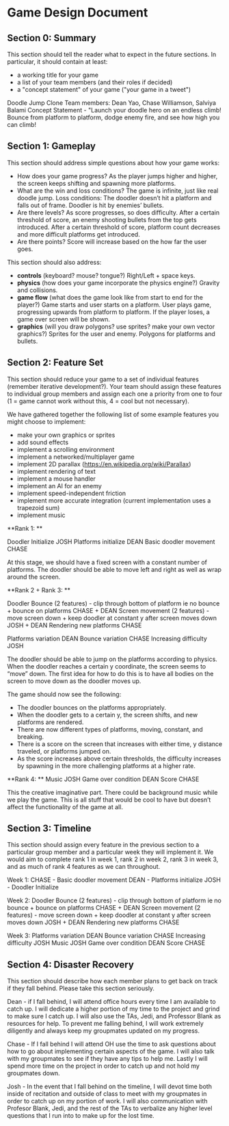 # Game Design Document

## Section 0: Summary
This section should tell the reader what to expect in the future sections.  In particular, it should contain at least:
- a working title for your game
- a list of your team members (and their roles if decided)
- a "concept statement" of your game ("your game in a tweet")

Doodle Jump Clone
Team members: Dean Yao, Chase Williamson, Salviya Balami 
Concept Statement - "Launch your doodle hero on an endless climb! Bounce from platform to platform, dodge enemy fire, and see how high you can climb!

## Section 1: Gameplay
This section should address simple questions about how your game works:
- How does your game progress?
As the player jumps higher and higher, the screen keeps shifting and spawning more platforms.
- What are the win and loss conditions?
The game is infinite, just like real doodle jump. Loss conditions: The doodler doesn’t hit a platform and falls out of frame. Doodler is hit by enemies’ bullets. 
- Are there levels?
As score progresses, so does difficulty. After a certain threshold of score, an enemy shooting bullets from the top gets introduced. After a certain threshold of score, platform count decreases and more difficult platforms get introduced.
- Are there points?
Score will increase based on the how far the user goes.

This section should also address:
- **controls** (keyboard? mouse? tongue?)
Right/Left + space keys.
- **physics** (how does your game incorporate the physics engine?)
Gravity and collisions.
- **game flow** (what does the game look like from start to end for the player?)
Game starts and user starts on a platform. User plays game, progressing upwards from platform to platform. If the player loses, a game over screen will be shown.
- **graphics** (will you draw polygons? use sprites? make your own vector graphics?)
Sprites for the user and enemy. Polygons for platforms and bullets.

## Section 2: Feature Set
This section should reduce your game to a set of individual features (remember iterative development?).  Your team should
assign these features to individual group members and assign each one a priority from one to four (1 = game cannot work without this, 4 = cool but not necessary).

We have gathered together the following list of some example features you might choose to implement:
- make your own graphics or sprites
- add sound effects
- implement a scrolling environment
- implement a networked/multiplayer game
- implement 2D parallax (https://en.wikipedia.org/wiki/Parallax)
- implement rendering of text
- implement a mouse handler
- implement an AI for an enemy
- implement speed-independent friction
- implement more accurate integration (current implementation uses a trapezoid sum)
- implement music

**Rank 1: **

Doodler Initialize JOSH 
Platforms initialize DEAN 
Basic doodler movement CHASE 

At this stage, we should have a fixed screen with a constant number of platforms. The doodler should be able to move left and right as well as wrap around the screen.  

**Rank 2 + Rank 3: **

Doodler Bounce (2 features) - clip through bottom of platform ie no bounce + bounce on platforms CHASE + DEAN
Screen movement (2 features) - move screen down + keep doodler at constant y after screen moves down JOSH + DEAN
Rendering new platforms CHASE 

Platforms variation DEAN 
Bounce variation CHASE 
Increasing difficulty JOSH 

The doodler should be able to jump on the platforms according to physics. When the doodler reaches a certain y coordinate, the screen seems to “move” down. The first idea for how to do this is to have all bodies on the screen to move down as the doodler moves up. 

The game should now see the following: 
- The doodler bounces on the platforms appropriately. 
- When the doodler gets to a certain y, the screen shifts, and new platforms are rendered. 
- There are now different types of platforms, moving, constant, and breaking. 
- There is a score on the screen that increases with either time, y distance traveled, or platforms jumped on. 
- As the score increases above certain thresholds, the difficulty increases by spawning in the more challenging platforms at a higher rate. 

**Rank 4:  **
Music JOSH 
Game over condition DEAN 
Score CHASE 

This the creative imaginative part. There could be background music while we play the game. This is all stuff that would be cool to have but doesn’t affect the functionality of the game at all.  

## Section 3: Timeline
This section should assign every feature in the previous section to a particular group member and a particular week they will implement it.
We would aim to complete rank 1 in week 1, rank 2 in week 2, rank 3 in week 3, and as much of rank 4 features as we can throughout.

Week 1:
CHASE - Basic doodler movement
DEAN - Platforms initialize
JOSH - Doodler Initialize

Week 2:
Doodler Bounce (2 features) - clip through bottom of platform ie no bounce + bounce on platforms CHASE + DEAN
Screen movement (2 features) - move screen down + keep doodler at constant y after screen moves down JOSH + DEAN
Rendering new platforms CHASE

Week 3:
Platforms variation DEAN 
Bounce variation CHASE 
Increasing difficulty JOSH 
Music JOSH 
Game over condition DEAN 
Score CHASE 

## Section 4: Disaster Recovery
This section should describe how each member plans to get back on track if they fall behind.  Please take this section seriously.

Dean - if I fall behind, I will attend office hours every time I am available to catch up. I will dedicate a higher portion of my time to the project and grind to make sure I catch up. I will also use the TAs, Jedi, and Professor Blank as resources for help. To prevent me falling behind, I will work extremely diligently and always keep my groupmates updated on my progress.

Chase - If I fall behind I will attend OH use the time to ask questions about how to go about implementing certain aspects of the game. I will also talk with my groupmates to see if they have any tips to help me. Lastly I will spend more time on the project in order to catch up and not hold my groupmates down.

Josh - In the event that I fall behind on the timeline, I will devot time both inside of recitation and outside of class to meet with my groupmates in order to catch up on my portion of work. I will also communication with Profesor Blank, Jedi, and the rest of the TAs to verbalize any higher level questions that I run into to make up for the lost time.

